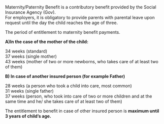 Maternity/Paternity Benefit is a contributory benefit provided by the Social Insurance Agency (Gov).  
For employers, it is obligatory to provide parents with parental leave upon request until the day the child reaches the age of three.

The period of entitlement to maternity benefit payments.

**A)In the case of the mother of the child:**

34 weeks (standard)  
37 weeks (single mother)  
43 weeks (mother of two or more newborns, who takes care of at least two of them)

**B) In case of another insured person (for example Father)**

28 weeks (a person who took a child into care, most common)  
31 weeks (single father)  
37 weeks (person, who took into care of two or more children and at the same time and he/ she takes care of at least two of them)

The entitlement to benefit in case of other insured person is **maximum until 3 years of child’s age.**